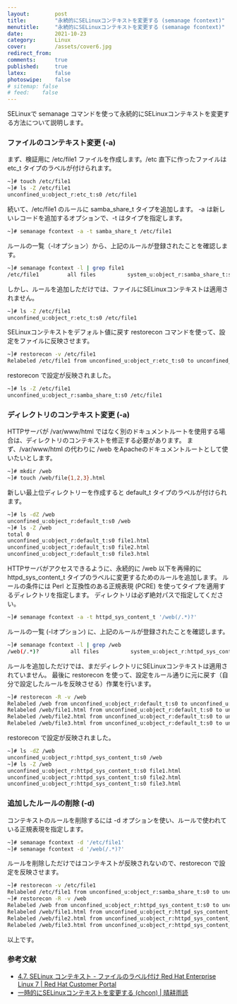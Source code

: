 ```yaml
---
layout:        post
title:         "永続的にSELinuxコンテキストを変更する (semanage fcontext)"
menutitle:     "永続的にSELinuxコンテキストを変更する (semanage fcontext)"
date:          2021-10-23
category:      Linux
cover:         /assets/cover6.jpg
redirect_from:
comments:      true
published:     true
latex:         false
photoswipe:    false
# sitemap: false
# feed:    false
---
```


SELinuxで semanage コマンドを使って永続的にSELinuxコンテキストを変更する方法について説明します。

### ファイルのコンテキスト変更 (-a)

まず、検証用に /etc/file1 ファイルを作成します。/etc 直下に作ったファイルは etc_t タイプのラベルが付けられます。
```bash
~]# touch /etc/file1
~]# ls -Z /etc/file1
unconfined_u:object_r:etc_t:s0 /etc/file1
```
続いて、/etc/file1 のルールに samba_share_t タイプを追加します。
-a は新しいレコードを追加するオプションで、-t はタイプを指定します。
```bash
~]# semanage fcontext -a -t samba_share_t /etc/file1
```
ルールの一覧（-lオプション）から、上記のルールが登録されたことを確認します。
```bash
~]# semanage fcontext -l | grep file1
/etc/file1         all files          system_u:object_r:samba_share_t:s0
```
しかし、ルールを追加しただけでは、ファイルにSELinuxコンテキストは適用されません。
```bash
~]# ls -Z /etc/file1
unconfined_u:object_r:etc_t:s0 /etc/file1
```
SELinuxコンテキストをデフォルト値に戻す restorecon コマンドを使って、設定をファイルに反映させます。
```bash
~]# restorecon -v /etc/file1
Relabeled /etc/file1 from unconfined_u:object_r:etc_t:s0 to unconfined_u:object_r:samba_share_t:s0
```
restorecon で設定が反映されました。
```bash
~]# ls -Z /etc/file1
unconfined_u:object_r:samba_share_t:s0 /etc/file1
```

### ディレクトリのコンテキスト変更 (-a)

HTTPサーバが /var/www/html ではなく別のドキュメントルートを使用する場合は、ディレクトリのコンテキストを修正する必要があります。
まず、/var/www/html の代わりに /web をApacheのドキュメントルートとして使いたいとします。
```bash
~]# mkdir /web
~]# touch /web/file{1,2,3}.html
```
新しい最上位ディレクトリーを作成すると default_t タイプのラベルが付けられます。
```bash
~]# ls -dZ /web
unconfined_u:object_r:default_t:s0 /web
~]# ls -Z /web
total 0
unconfined_u:object_r:default_t:s0 file1.html
unconfined_u:object_r:default_t:s0 file2.html
unconfined_u:object_r:default_t:s0 file3.html
```
HTTPサーバがアクセスできるように、永続的に /web 以下を再帰的に httpd_sys_content_t タイプのラベルに変更するためのルールを追加します。
ルールの条件には Perl と互換性のある正規表現 (PCRE) を使ってタイプを適用するディレクトリを指定します。
ディレクトリは必ず絶対パスで指定してください。
```bash
~]# semanage fcontext -a -t httpd_sys_content_t '/web(/.*)?'
```
ルールの一覧 (-lオプション) に、上記のルールが登録されたことを確認します。
```bash
~]# semanage fcontext -l | grep /web
/web(/.*)?          all files          system_u:object_r:httpd_sys_content_t:s0
```
ルールを追加しただけでは、まだディレクトリにSELinuxコンテキストは適用されていません。
最後に restorecon を使って、設定をルール通りに元に戻す（自分で設定したルールを反映させる）作業を行います。
```bash
~]# restorecon -R -v /web
Relabeled /web from unconfined_u:object_r:default_t:s0 to unconfined_u:object_r:httpd_sys_content_t:s0
Relabeled /web/file1.html from unconfined_u:object_r:default_t:s0 to unconfined_u:object_r:httpd_sys_content_t:s0
Relabeled /web/file2.html from unconfined_u:object_r:default_t:s0 to unconfined_u:object_r:httpd_sys_content_t:s0
Relabeled /web/file3.html from unconfined_u:object_r:default_t:s0 to unconfined_u:object_r:httpd_sys_content_t:s0
```
restorecon で設定が反映されました。
```bash
~]# ls -dZ /web
unconfined_u:object_r:httpd_sys_content_t:s0 /web
~]# ls -Z /web
unconfined_u:object_r:httpd_sys_content_t:s0 file1.html
unconfined_u:object_r:httpd_sys_content_t:s0 file2.html
unconfined_u:object_r:httpd_sys_content_t:s0 file3.html
```

### 追加したルールの削除 (-d)

コンテキストのルールを削除するには -d オプションを使い、ルールで使われている正規表現を指定します。
```bash
~]# semanage fcontext -d '/etc/file1'
~]# semanage fcontext -d '/web(/.*)?'
```
ルールを削除しただけではコンテキストが反映されないので、restorecon で設定を反映させます。
```bash
~]# restorecon -v /etc/file1
Relabeled /etc/file1 from unconfined_u:object_r:samba_share_t:s0 to unconfined_u:object_r:etc_t:s0
~]# restorecon -R -v /web
Relabeled /web from unconfined_u:object_r:httpd_sys_content_t:s0 to unconfined_u:object_r:default_t:s0
Relabeled /web/file1.html from unconfined_u:object_r:httpd_sys_content_t:s0 to unconfined_u:object_r:default_t:s0
Relabeled /web/file2.html from unconfined_u:object_r:httpd_sys_content_t:s0 to unconfined_u:object_r:default_t:s0
Relabeled /web/file3.html from unconfined_u:object_r:httpd_sys_content_t:s0 to unconfined_u:object_r:default_t:s0
```

以上です。


### 参考文献

- [4.7. SELinux コンテキスト - ファイルのラベル付け Red Hat Enterprise Linux 7 \| Red Hat Customer Portal](https://access.redhat.com/documentation/ja-jp/red_hat_enterprise_linux/7/html/selinux_users_and_administrators_guide/sect-security-enhanced_linux-working_with_selinux-selinux_contexts_labeling_files#sect-Security-Enhanced_Linux-SELinux_Contexts_Labeling_Files-Persistent_Changes_semanage_fcontext)
- [一時的にSELinuxコンテキストを変更する (chcon) \| 晴耕雨読](./selinux-chcon)

